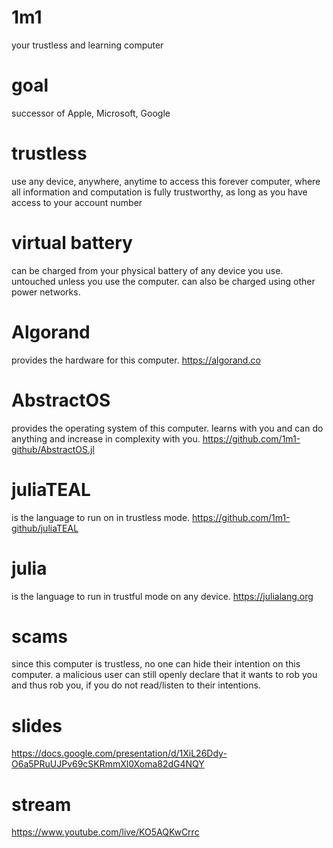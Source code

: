 # 1m1
your trustless and learning computer

# goal
successor of Apple, Microsoft, Google

# trustless
use any device, anywhere, anytime to access this forever computer, where all information and computation is fully trustworthy, as long as you have access to your account number

# virtual battery
can be charged from your physical battery of any device you use. untouched unless you use the computer. can also be charged using other power networks.

# Algorand
provides the hardware for this computer.
https://algorand.co

# AbstractOS
provides the operating system of this computer.
learns with you and can do anything and increase in complexity with you.
https://github.com/1m1-github/AbstractOS.jl

# juliaTEAL
is the language to run on in trustless mode.
https://github.com/1m1-github/juliaTEAL

# julia
is the language to run in trustful mode on any device.
https://julialang.org

# scams
since this computer is trustless, no one can hide their intention on this computer. a malicious user can still openly declare that it wants to rob you and thus rob you, if you do not read/listen to their intentions.

# slides
https://docs.google.com/presentation/d/1XiL26Ddy-O6a5PRuUJPv69cSKRmmXl0Xoma82dG4NQY

# stream
https://www.youtube.com/live/KO5AQKwCrrc
